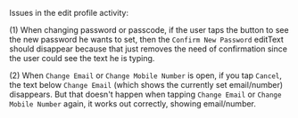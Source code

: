 Issues in the edit profile activity:

(1) When changing password or passcode, if the user taps the button to see the new password he wants to set, then the `Confirm New Password` editText should disappear because that just removes the need of confirmation since the user could see the text he is typing.

(2) When `Change Email` or `Change Mobile Number` is open, if you tap `Cancel`, the text below `Change Email` (which shows the currently set email/number) disappears. But that doesn't happen when tapping `Change Email` or `Change Mobile Number` again, it works out correctly, showing email/number.